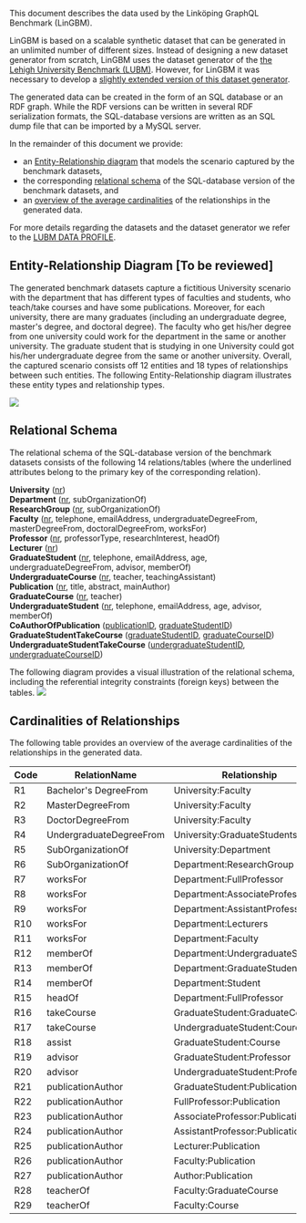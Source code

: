 This document describes the data used by the Linköping GraphQL Benchmark (LinGBM).

LinGBM is based on a scalable synthetic dataset that can be generated in an unlimited number of different sizes. Instead of designing a new dataset generator from scratch, LinGBM uses the dataset generator of the [the Lehigh University Benchmark (LUBM)][1]. However, for LinGBM it was necessary to develop a [slightly extended version of this dataset generator](https://github.com/LiUGraphQL/LinGBM/tree/master/tools/datasetgen).

The generated data can be created in the form of an SQL database or an RDF graph. While the RDF versions can be written in several RDF serialization formats, the SQL-database versions are written as an SQL dump file that can be imported by a MySQL server.

In the remainder of this document we provide:
* an [Entity-Relationship diagram](#entity-relationship-diagram) that models the scenario captured by the benchmark datasets,
* the corresponding [relational schema](#relational-schema) of the SQL-database version of the benchmark datasets, and
* an [overview of the average cardinalities](#cardinalities-of-relationships) of the relationships in the generated data.

For more details regarding the datasets and the dataset generator we refer to the [LUBM DATA PROFILE](http://swat.cse.lehigh.edu/projects/lubm/profile.htm).

## Entity-Relationship Diagram [To be reviewed]
The generated benchmark datasets capture a fictitious University scenario with the department that has different types of faculties and students, who teach/take courses and have some publications. Moreover, for each university, there are many graduates (including an undergraduate degree, master's degree, and doctoral degree). The faculty who get his/her degree from one university could work for the department in the same or another university. The graduate student that is studying in one University could got his/her undergraduate degree from the same or another university. Overall, the captured scenario consists off 12 entities and 18 types of relationships between such entities. The following Entity-Relationship diagram illustrates these entity types and relationship types.

![](https://raw.githubusercontent.com/wiki/LiUGraphQL/LinGBM/ER_lubm.png)


## Relational Schema

The relational schema of the SQL-database version of the benchmark datasets consists of the following 14 relations/tables (where the underlined attributes belong to the primary key of the corresponding relation).

**University** (<u>nr</u>)<br/>
**Department** (<u>nr</u>, subOrganizationOf)<br/>
**ResearchGroup** (<u>nr</u>, subOrganizationOf)<br/>
**Faculty** (<u>nr</u>, telephone, emailAddress, undergraduateDegreeFrom, masterDegreeFrom, doctoralDegreeFrom, worksFor)<br/>
**Professor** (<u>nr</u>, professorType, researchInterest, headOf)<br/>
**Lecturer** (<u>nr</u>)<br/>
**GraduateStudent** (<u>nr</u>, telephone, emailAddress, age, undergraduateDegreeFrom, advisor, memberOf)<br/>
**UndergraduateCourse** (<u>nr</u>, teacher, teachingAssistant)<br/>
**Publication** (<u>nr</u>, title, abstract, mainAuthor)<br/>
**GraduateCourse** (<u>nr</u>, teacher)<br/>
**UndergraduateStudent** (<u>nr</u>, telephone, emailAddress, age, advisor, memberOf)<br/>
**CoAuthorOfPublication** (<u>publicationID</u>, <u>graduateStudentID</u>)<br/>
**GraduateStudentTakeCourse** (<u>graduateStudentID</u>, <u>graduateCourseID</u>)<br/>
**UndergraduateStudentTakeCourse** (<u>undergraduateStudentID</u>, <u>undergraduateCourseID</u>)<br/>

The following diagram provides a visual illustration of the relational schema, including the referential integrity constraints (foreign keys) between the tables.
![](https://raw.githubusercontent.com/wiki/LiUGraphQL/LinGBM/RM_lubm.png)

## Cardinalities of Relationships
The following table provides an overview of the average cardinalities of the relationships in the generated data.

|Code| RelationName | Relationship | Cardinalities |
|------|------|------|------|
|R1|Bachelor's DegreeFrom|University:Faculty|1:(0~4)*N|
|R2|MasterDegreeFrom|University:Faculty|1:(0~4)*N|
|R3|DoctorDegreeFrom|University:Faculty|1:(0~5)*N|
|R4|UndergraduateDegreeFrom|University:GraduateStudents|1:(0~7)*N|
|R5|SubOrganizationOf|University:Department|1:15~25|
|R6|SubOrganizationOf|Department:ResearchGroup|1:10~20|
|R7|worksFor|Department:FullProfessor|1:7~10|
|R8|worksFor|Department:AssociateProfessor|1:10~14|
|R9|worksFor|Department:AssistantProfessor|1:8~11|
|R10|worksFor|Department:Lecturers|1:5~7|
|R11|worksFor|Department:Faculty|1:30~42|
|R12|memberOf|Department:UndergraduateStudent|1:240~588|
|R13|memberOf|Department:GraduateStudent|1:90~168|
|R14|memberOf|Department:Student|1:330~756|
|R15|headOf|Department:FullProfessor|0~1:1|
|R16|takeCourse|GraduateStudent:GraduateCourse|0\~14:1~3|
|R17|takeCourse|UndergraduateStudent:Courese|7\~38:2~4|
|R18|assist|GraduateStudent:Course|0\~1:0~1|
|R19|advisor|GraduateStudent:Professor|0~11:1|
|R20|advisor|UndergraduateStudent:Professor|0\~10:0~1|
|R21|publicationAuthor|GraduateStudent:Publication|0\~6:0~5|
|R22|publicationAuthor|FullProfessor:Publication|0\~1:15~20|
|R23|publicationAuthor|AssociateProfessor:Publication|0\~1:10~18|
|R24|publicationAuthor|AssistantProfessor:Publication|0\~1:5~10|
|R25|publicationAuthor|Lecturer:Publication|0\~1:0~5|
|R26|publicationAuthor|Faculty:Publication|1:0~20|
|R27|publicationAuthor|Author:Publication|1\~7:0~20|
|R28|teacherOf|Faculty:GraduateCourse|1:1~2|
|R29|teacherOf|Faculty:Course|1:1~2|


  [1]: http://swat.cse.lehigh.edu/projects/lubm/index.htm
  [2]: http://wifo5-03.informatik.uni-mannheim.de/bizer/berlinsparqlbenchmark/spec/Dataset/index.html#triplenamedgraph
  [3]: http://wifo5-03.informatik.uni-mannheim.de/bizer/berlinsparqlbenchmark/spec/BenchmarkRules/index.html#datagenerator